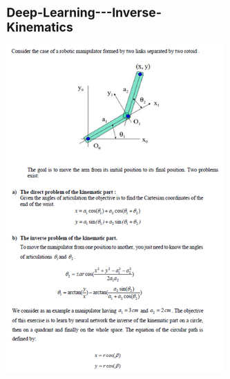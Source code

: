 # Deep-Learning---Inverse-Kinematics

![alt text](https://github.com/Elie-A-98/Deep-Learning---Inverse-Kinematics/blob/main/img1.png)

